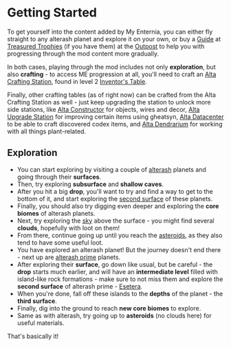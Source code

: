 # Getting Started

To get yourself into the content added by My Enternia, you can either fly straight to any alterash planet and explore it on your own, or buy a [Guide](https://ceterai.github.io/MyEnternia/Wiki/GuidetoMyEnternia) at [Treasured Trophies](https://starbounder.org/Treasured_Trophies) (if you have them) at the [Outpost](https://starbounder.org/Outpost) to help you with progressing through the mod content more gradually.

In both cases, playing through the mod includes not only **exploration**, but also **crafting** - to access ME progression at all, you'll need to craft an [Alta Crafting Station](https://ceterai.github.io/MyEnternia/Wiki/AltaCraftingStation), found in level 2 [Inventor's Table](https://starbounder.org/Inventor%27s_Table).

Finally, other crafting tables (as of right now) can be crafted from the Alta Crafting Station as well - just keep upgrading the station to unlock more side stations, like [Alta Constructor](https://ceterai.github.io/MyEnternia/Wiki/AltaConstructor) for objects, wires and decor, [Alta Upgrade Station](https://ceterai.github.io/MyEnternia/Wiki/AltaUpgradeStation) for improving certain items using gheatsyn, [Alta Datacenter](https://ceterai.github.io/MyEnternia/Wiki/AltaDatacenter) to be able to craft discovered codex items, and [Alta Dendrarium](https://ceterai.github.io/MyEnternia/Wiki/AltaDendrarium) for working with all things plant-related.

## Exploration

- You can start exploring by visiting a couple of [alterash](https://ceterai.github.io/MyEnternia/Wiki/Alterash) planets and going through their **surfaces**.
- Then, try exploring **subsurface** and **shallow caves**.
- After you hit a big **drop**, you'll want to try and find a way to get to the bottom of it, and start exploring the [second surface](https://ceterai.github.io/MyEnternia/Wiki/Alterash#Antorash) of these planets.
- Finally, you should also try digging even deeper and exploring the **core biomes** of alterash planets.
- Next, try exploring the [sky](https://ceterai.github.io/MyEnternia/Wiki/Evostaris) above the surface - you might find several **clouds**, hopefully with loot on them!
- From there, continue going up until you reach the [asteroids](https://ceterai.github.io/MyEnternia/Wiki/Astera), as they also tend to have some useful loot.
- You have explored an alterash planet! But the journey doesn't end there - next up are [alterash prime](https://ceterai.github.io/MyEnternia/Wiki/AlterashPrime) planets.
- After exploring their **surface**, go down like usual, but be careful - the **drop** starts much earlier, and will have an **intermediate level** filled with island-like rock formations - make sure to not miss them and explore the **second surface** of alterash prime - [Esetera](https://ceterai.github.io/MyEnternia/Wiki/AlterashPrime#Esetera).
- When you're done, fall off these islands to the **depths** of the planet - the **third surface**.
- Finally, dig into the ground to reach **new core biomes** to explore.
- Same as with alterash, try going up to **asteroids** (no clouds here) for useful materials.

That's basically it!
